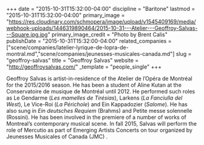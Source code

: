 +++
date = "2015-10-31T15:32:00-04:00"
discipline = "Baritone"
lastmod = "2015-10-31T15:32:00-04:00"
primary_image = "https://res.cloudinary.com/schmopera/image/upload/v1545409169/media/webhook-uploads/1446319890464/2015-10-31---Atelier---Geoffroy-Salvas---Square.jpg.jpg"
primary_image_credit = "Photo by Brent Calis"
publishDate = "2015-10-31T15:32:00-04:00"
related_companies = ["scene/companies/latelier-lyrique-de-lopra-de-montral.md","scene/companies/jeunesses-musicales-canada.md"]
slug = "geoffroy-salvas"
title = "Geoffroy Salvas"
website = "http://geoffroysalvas.com/"
_template = "people_single"
+++

Geoffroy Salvas is artist-in-residence of the Atelier de l’Opéra de Montréal for the 2015/2016 season. He has been a student of Aline Kutan at the Conservatoire de musique de Montréal until 2012. He performed such roles as Le Gendarme (*Les mamelles de Tirésias*), Larkens (*La Fanciulla del West*), Le Vice-Roi (*La Périchole*) and Ein Kappadozier (*Salome*). He has also sung in *Ein deutsches Requiem* (Brahms) and Petite messe solennelle (Rossini). He has been involved in the premiere of a number of works of Montreal’s contemporary musical scene. In fall 2015, Salvas will perform the role of Mercutio as part of Emerging Artists Concerts on tour organized by Jeunesses Musicales of Canada (JMC) .
